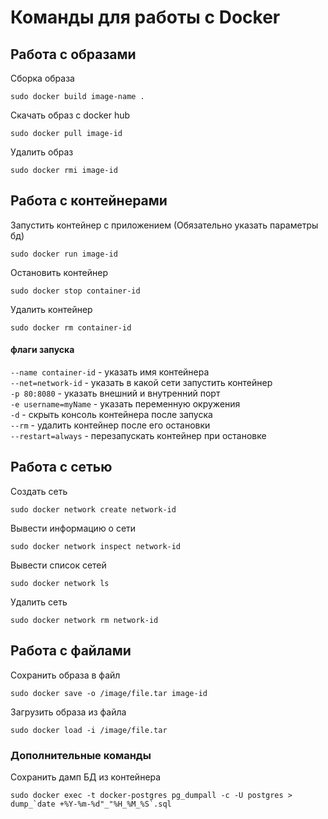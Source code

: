# Команды для работы с Docker

## Работа с образами
Сборка образа
```
sudo docker build image-name .
```
Скачать образ c docker hub
```
sudo docker pull image-id
```
Удалить образ
```
sudo docker rmi image-id
```
## Работа с контейнерами
Запустить контейнер с приложением (Обязательно указать параметры бд)
```
sudo docker run image-id
```
Остановить контейнер
```
sudo docker stop container-id
```
Удалить контейнер
```
sudo docker rm container-id
```
#### флаги запуска
``--name container-id`` - указать имя контейнера  
``--net=network-id`` - указать в какой сети запустить контейнер  
``-p 80:8080`` - указать внешний и внутренний порт  
``-e username=myName`` - указать переменную окружения  
``-d`` - скрыть консоль контейнера после запуска  
``--rm`` - удалить контейнер после его остановки  
``--restart=always`` - перезапускать контейнер при остановке
## Работа с сетью
Создать сеть
```
sudo docker network create network-id
```
Вывести информацию о сети
```
sudo docker network inspect network-id
```
Вывести список сетей
```
sudo docker network ls
```
Удалить сеть
```
sudo docker network rm network-id
```
## Работа с файлами
Сохранить образа в файл
```
sudo docker save -o /image/file.tar image-id
```
Загрузить образа из файла
```
sudo docker load -i /image/file.tar
```
### Дополнительные команды
Сохранить дамп БД из контейнера
```
sudo docker exec -t docker-postgres pg_dumpall -c -U postgres > dump_`date +%Y-%m-%d"_"%H_%M_%S`.sql
```